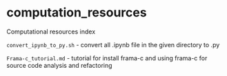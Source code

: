 # computation_resources

Computational resources index

`convert_ipynb_to_py.sh` - convert all .ipynb file in the given directory to .py

`Frama-c_tutorial.md` - tutorial for install frama-c and using frama-c for source code analysis and refactoring
